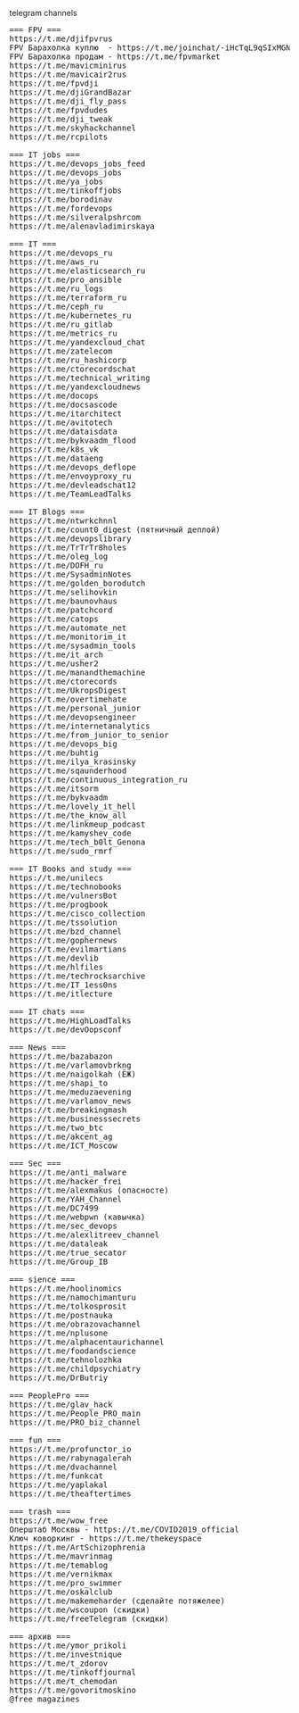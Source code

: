 telegram channels
<pre>
=== FPV ===
https://t.me/djifpvrus
FPV Барахолка куплю  - https://t.me/joinchat/-iHcTqL9qSIxMGNi
FPV Барахолка продам - https://t.me/fpvmarket
https://t.me/mavicminirus
https://t.me/mavicair2rus
https://t.me/fpvdji
https://t.me/djiGrandBazar
https://t.me/dji_fly_pass
https://t.me/fpvdudes
https://t.me/dji_tweak
https://t.me/skyhackchannel
https://t.me/rcpilots

=== IT jobs === 
https://t.me/devops_jobs_feed
https://t.me/devops_jobs
https://t.me/ya_jobs
https://t.me/tinkoffjobs
https://t.me/borodinav
https://t.me/fordevops
https://t.me/silveralpshrcom
https://t.me/alenavladimirskaya

=== IT === 
https://t.me/devops_ru
https://t.me/aws_ru
https://t.me/elasticsearch_ru
https://t.me/pro_ansible
https://t.me/ru_logs
https://t.me/terraform_ru
https://t.me/ceph_ru
https://t.me/kubernetes_ru
https://t.me/ru_gitlab
https://t.me/metrics_ru
https://t.me/yandexcloud_chat
https://t.me/zatelecom
https://t.me/ru_hashicorp
https://t.me/ctorecordschat
https://t.me/technical_writing
https://t.me/yandexcloudnews
https://t.me/docops
https://t.me/docsascode
https://t.me/itarchitect
https://t.me/avitotech
https://t.me/dataisdata
https://t.me/bykvaadm_flood
https://t.me/k8s_vk
https://t.me/dataeng
https://t.me/devops_deflope
https://t.me/envoyproxy_ru
https://t.me/devleadschat12
https://t.me/TeamLeadTalks

=== IT Blogs ===
https://t.me/ntwrkchnnl
https://t.me/count0_digest (пятничный деплой)
https://t.me/devopslibrary
https://t.me/TrTrTr8holes
https://t.me/oleg_log
https://t.me/DOFH_ru
https://t.me/SysadminNotes
https://t.me/golden_borodutch
https://t.me/selihovkin
https://t.me/baunovhaus
https://t.me/patchcord
https://t.me/catops
https://t.me/automate_net
https://t.me/monitorim_it
https://t.me/sysadmin_tools
https://t.me/it_arch
https://t.me/usher2
https://t.me/manandthemachine
https://t.me/ctorecords
https://t.me/UkropsDigest
https://t.me/overtimehate
https://t.me/personal_junior
https://t.me/devopsengineer
https://t.me/internetanalytics
https://t.me/from_junior_to_senior
https://t.me/devops_big
https://t.me/buhtig
https://t.me/ilya_krasinsky
https://t.me/sqaunderhood
https://t.me/continuous_integration_ru
https://t.me/itsorm
https://t.me/bykvaadm
https://t.me/lovely_it_hell
https://t.me/the_know_all
https://t.me/linkmeup_podcast
https://t.me/kamyshev_code
https://t.me/tech_b0lt_Genona
https://t.me/sudo_rmrf

=== IT Books and study ===
https://t.me/unilecs
https://t.me/technobooks
https://t.me/vulnersBot
https://t.me/progbook
https://t.me/cisco_collection
https://t.me/tssolution
https://t.me/bzd_channel
https://t.me/gophernews
https://t.me/evilmartians
https://t.me/devlib
https://t.me/hlfiles
https://t.me/techrocksarchive
https://t.me/IT_1ess0ns
https://t.me/itlecture

=== IT chats ===
https://t.me/HighLoadTalks
https://t.me/devOopsconf

=== News ===
https://t.me/bazabazon
https://t.me/varlamovbrkng
https://t.me/naigolkah (ËЖ)
https://t.me/shapi_to
https://t.me/meduzaevening
https://t.me/varlamov_news
https://t.me/breakingmash
https://t.me/businesssecrets
https://t.me/two_btc
https://t.me/akcent_ag
https://t.me/ICT_Moscow

=== Sec ===
https://t.me/anti_malware
https://t.me/hacker_frei
https://t.me/alexmakus (опасносте)
https://t.me/YAH_Channel
https://t.me/DC7499
https://t.me/webpwn (кавычка)
https://t.me/sec_devops
https://t.me/alexlitreev_channel
https://t.me/dataleak
https://t.me/true_secator
https://t.me/Group_IB

=== sience ===
https://t.me/hoolinomics
https://t.me/namochimanturu
https://t.me/tolkosprosit
https://t.me/postnauka
https://t.me/obrazovachannel
https://t.me/nplusone
https://t.me/alphacentaurichannel
https://t.me/foodandscience
https://t.me/tehnolozhka
https://t.me/childpsychiatry
https://t.me/DrButriy

=== PeoplePro ===
https://t.me/glav_hack
https://t.me/People_PRO_main
https://t.me/PRO_biz_channel

=== fun ===
https://t.me/profunctor_io
https://t.me/rabynagalerah
https://t.me/dvachannel
https://t.me/funkcat
https://t.me/yaplakal
https://t.me/theaftertimes

=== trash === 
https://t.me/wow_free
Оперштаб Москвы - https://t.me/COVID2019_official 
Ключ коворкинг - https://t.me/thekeyspace
https://t.me/ArtSchizophrenia
https://t.me/mavrinmag
https://t.me/temablog
https://t.me/vernikmax
https://t.me/pro_swimmer
https://t.me/oskalclub
https://t.me/makemeharder (сделайте потяжелее)
https://t.me/wscoupon (скидки)
https://t.me/freeTelegram (скидки)

=== архив === 
https://t.me/ymor_prikoli
https://t.me/investnique
https://t.me/t_zdorov
https://t.me/tinkoffjournal
https://t.me/t_chemodan
https://t.me/govoritmoskino
@free_magazines
</pre>
